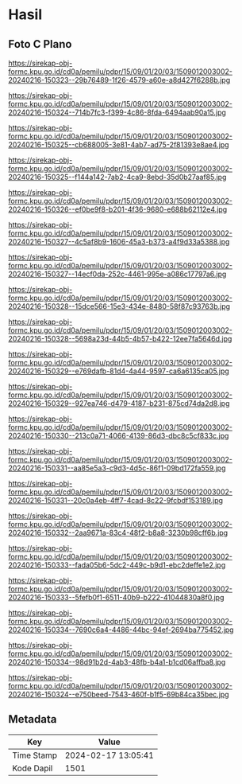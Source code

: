 # Hasil

## Foto C Plano

https://sirekap-obj-formc.kpu.go.id/cd0a/pemilu/pdpr/15/09/01/20/03/1509012003002-20240216-150323--29b76489-1f26-4579-a60e-a8d427f6288b.jpg

https://sirekap-obj-formc.kpu.go.id/cd0a/pemilu/pdpr/15/09/01/20/03/1509012003002-20240216-150324--714b7fc3-f399-4c86-8fda-6494aab90a15.jpg

https://sirekap-obj-formc.kpu.go.id/cd0a/pemilu/pdpr/15/09/01/20/03/1509012003002-20240216-150325--cb688005-3e81-4ab7-ad75-2f81393e8ae4.jpg

https://sirekap-obj-formc.kpu.go.id/cd0a/pemilu/pdpr/15/09/01/20/03/1509012003002-20240216-150325--f144a142-7ab2-4ca9-8ebd-35d0b27aaf85.jpg

https://sirekap-obj-formc.kpu.go.id/cd0a/pemilu/pdpr/15/09/01/20/03/1509012003002-20240216-150326--ef0be9f8-b201-4f36-9680-e688b62112e4.jpg

https://sirekap-obj-formc.kpu.go.id/cd0a/pemilu/pdpr/15/09/01/20/03/1509012003002-20240216-150327--4c5af8b9-1606-45a3-b373-a4f9d33a5388.jpg

https://sirekap-obj-formc.kpu.go.id/cd0a/pemilu/pdpr/15/09/01/20/03/1509012003002-20240216-150327--14ecf0da-252c-4461-995e-a086c17797a6.jpg

https://sirekap-obj-formc.kpu.go.id/cd0a/pemilu/pdpr/15/09/01/20/03/1509012003002-20240216-150328--15dce566-15e3-434e-8480-58f87c93763b.jpg

https://sirekap-obj-formc.kpu.go.id/cd0a/pemilu/pdpr/15/09/01/20/03/1509012003002-20240216-150328--5698a23d-44b5-4b57-b422-12ee7fa5646d.jpg

https://sirekap-obj-formc.kpu.go.id/cd0a/pemilu/pdpr/15/09/01/20/03/1509012003002-20240216-150329--e769dafb-81d4-4a44-9597-ca6a6135ca05.jpg

https://sirekap-obj-formc.kpu.go.id/cd0a/pemilu/pdpr/15/09/01/20/03/1509012003002-20240216-150329--927ea746-d479-4187-b231-875cd74da2d8.jpg

https://sirekap-obj-formc.kpu.go.id/cd0a/pemilu/pdpr/15/09/01/20/03/1509012003002-20240216-150330--213c0a71-4066-4139-86d3-dbc8c5cf833c.jpg

https://sirekap-obj-formc.kpu.go.id/cd0a/pemilu/pdpr/15/09/01/20/03/1509012003002-20240216-150331--aa85e5a3-c9d3-4d5c-86f1-09bd172fa559.jpg

https://sirekap-obj-formc.kpu.go.id/cd0a/pemilu/pdpr/15/09/01/20/03/1509012003002-20240216-150331--20c0a4eb-4ff7-4cad-8c22-9fcbdf153189.jpg

https://sirekap-obj-formc.kpu.go.id/cd0a/pemilu/pdpr/15/09/01/20/03/1509012003002-20240216-150332--2aa9671a-83c4-48f2-b8a8-3230b98cff6b.jpg

https://sirekap-obj-formc.kpu.go.id/cd0a/pemilu/pdpr/15/09/01/20/03/1509012003002-20240216-150333--fada05b6-5dc2-449c-b9d1-ebc2deffe1e2.jpg

https://sirekap-obj-formc.kpu.go.id/cd0a/pemilu/pdpr/15/09/01/20/03/1509012003002-20240216-150333--5fefb0f1-6511-40b9-b222-41044830a8f0.jpg

https://sirekap-obj-formc.kpu.go.id/cd0a/pemilu/pdpr/15/09/01/20/03/1509012003002-20240216-150334--7690c6a4-4486-44bc-94ef-2694ba775452.jpg

https://sirekap-obj-formc.kpu.go.id/cd0a/pemilu/pdpr/15/09/01/20/03/1509012003002-20240216-150334--98d91b2d-4ab3-48fb-b4a1-b1cd06affba8.jpg

https://sirekap-obj-formc.kpu.go.id/cd0a/pemilu/pdpr/15/09/01/20/03/1509012003002-20240216-150324--e750beed-7543-460f-b1f5-69b84ca35bec.jpg


## Metadata

| Key        | Value               |
| ---------- | ------------------- |
| Time Stamp | 2024-02-17 13:05:41 |
| Kode Dapil | 1501                |



